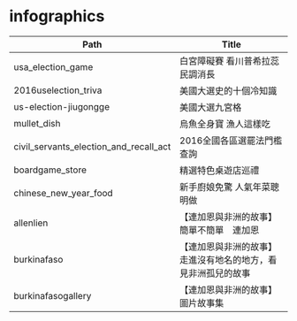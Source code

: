 # infographics

| Path | Title |
|----------------------------------------|--------------------------------------------------------------|
| usa_election_game | 白宮障礙賽 看川普希拉蕊民調消長 |
| 2016uselection_triva | 美國大選史的十個冷知識 |
| us-election-jiugongge | 美國大選九宮格 |
| mullet_dish | 烏魚全身寶 漁人這樣吃 |
| civil_servants_election_and_recall_act | 2016全國各區選罷法門檻查詢 |
| boardgame_store | 精選特色桌遊店巡禮 |
| chinese_new_year_food | 新手廚娘免驚 人氣年菜聰明做 |
| allenlien | 【連加恩與非洲的故事】簡單不簡單　連加恩 |
| burkinafaso | 【連加恩與非洲的故事】走進沒有地名的地方，看見非洲孤兒的故事 |
| burkinafasogallery | 【連加恩與非洲的故事】圖片故事集 |